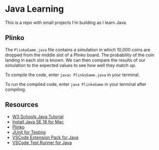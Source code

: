 # Java Learning

This is a repo with small projects I'm building as I learn Java.

## Plinko

The `PlinkoGame.java` file contains a simulation in which 10,000 coins are dropped from the middle slot of a Plinko board. The probability of the coin landing in each slot is known. We can then compare the results of our simulation to the expected values to see how well they match up.

To compile the code, enter `javac PlinkoGame.java` in your terminal.

To run the compiled code, enter `java PlinkoGame` in your terminal after compiling.

## Resources

- [W3 Schools Java Tutorial](https://www.w3schools.com/java/default.asp)
- [Install Java SE 18 for Mac](https://www.oracle.com/java/technologies/downloads/#jdk18-mac)
- [Plinko](https://pressbooks.howardcc.edu/jrip3/chapter/so-you-want-to-win-plinko/)
- [JUnit for Testing](https://junit.org/junit5/docs/current/user-guide/)
- [VSCode Extension Pack for Java](https://marketplace.visualstudio.com/items?itemName=vscjava.vscode-java-pack)
- [VSCode Test Runner for Java](https://marketplace.visualstudio.com/items?itemName=vscjava.vscode-java-test)
